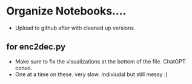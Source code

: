 # Organize Notebooks....
- Upload to github after with cleaned up versions. 
## for enc2dec.py
- Make sure to fix the visualizations at the bottom of the file. ChatGPT convo. 
- One at a time on these. very slow. Indiviudal but still messy :)
